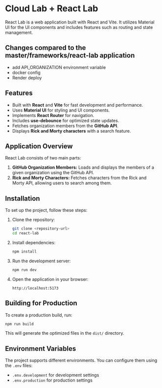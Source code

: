 # Cloud Lab + React Lab

React Lab is a web application built with React and Vite. It utilizes Material UI for the UI components and includes features such as routing and state management.

## Changes compared to the master/frameworks/react-lab application 
- add API_ORGANIZATION environment variable
- docker config
- Render deploy 

## Features
- Built with **React** and **Vite** for fast development and performance.
- Uses **Material UI** for styling and UI components.
- Implements **React Router** for navigation.
- Includes **use-debounce** for optimized state updates.
- Fetches organization members from the **GitHub API**.
- Displays **Rick and Morty characters** with a search feature.

## Application Overview
React Lab consists of two main parts:
1. **GitHub Organization Members:** Loads and displays the members of a given organization using the GitHub API.
2. **Rick and Morty Characters:** Fetches characters from the Rick and Morty API, allowing users to search among them.

## Installation

To set up the project, follow these steps:

1. Clone the repository:
   ```sh
   git clone <repository-url>
   cd react-lab
   ```

2. Install dependencies:
   ```sh
   npm install
   ```

3. Run the development server:
   ```sh
   npm run dev
   ```

4. Open the application in your browser:
   ```
   http://localhost:5173
   ```

## Building for Production
To create a production build, run:
```sh
npm run build
```
This will generate the optimized files in the `dist/` directory.

## Environment Variables
The project supports different environments. You can configure them using the `.env` files:
- `.env.development` for development settings
- `.env.production` for production settings
